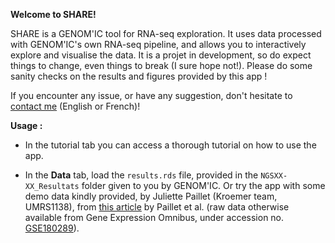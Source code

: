 **Welcome to SHARE!**

SHARE is a GENOM'IC tool for RNA-seq exploration. It uses data processed with GENOM'IC's own RNA-seq pipeline, and allows you to interactively explore and visualise the data. It is a projet in development, so do expect things to change, even things to break (I sure hope not!). Please do some sanity checks on the results and figures provided by this app !

If you encounter any issue, or have any suggestion, don't hesitate to [contact me](mailto:paul.etheimer@inserm.fr) (English or French)!

**Usage :**

- In the tutorial tab you can access a thorough tutorial on how to use the app.

-   In the **Data** tab, load the `results.rds` file, provided in the `NGSXX-XX_Resultats` folder given to you by GENOM'IC. Or try the app with some demo data kindly provided, by Juliette Paillet (Kroemer team, UMRS1138), from [this article](https://doi.org/10.1084/jem.20200853 "Autoimmunity affecting the biliary tract fuels the immunosurveillance of cholangiocarcinoma") by Paillet et al. (raw data otherwise available from Gene Expression Omnibus, under accession no. [GSE180289](https://www.ncbi.nlm.nih.gov/geo/query/acc.cgi?acc=GSE180289 "Gene Expression Omnibus")).
